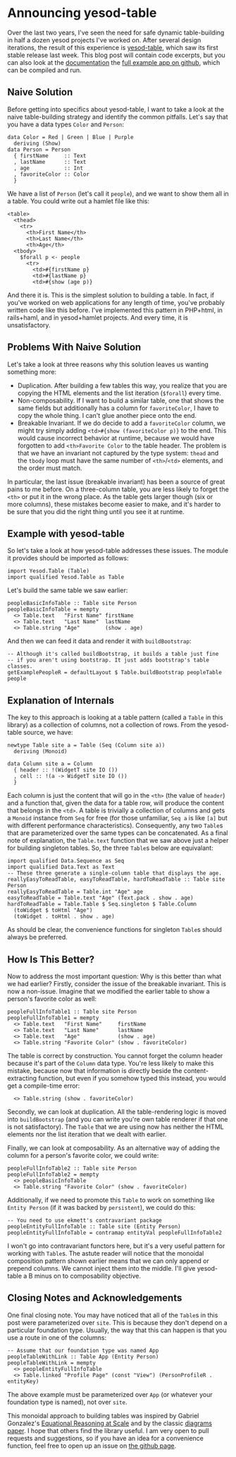 # Announcing yesod-table

Over the last two years, I've seen the need for safe dynamic table-building
in half a dozen yesod projects I've worked on. After several design iterations, 
the result of this experience is [yesod-table](https://hackage.haskell.org/package/yesod-table), 
which saw its first stable release last week. This blog post will contain code excerpts,
but you can also look at the [documentation](https://hackage.haskell.org/package/yesod-table-1.0.0/docs/Yesod-Table.html)
the [full example app on github](https://github.com/andrewthad/yesod-table/blob/master/example/main.hs),
which can be compiled and run.

## Naive Solution

Before getting into specifics about yesod-table, I want to take a look at the naive 
table-building strategy and identify the common pitfalls. Let's say that you have a data 
types `Color` and `Person`:

    data Color = Red | Green | Blue | Purple
      deriving (Show)
    data Person = Person
      { firstName     :: Text
      , lastName      :: Text
      , age           :: Int
      , favoriteColor :: Color
      }

We have a list of `Person` (let's call it `people`), and we want to show them all in a 
table. You could write out a hamlet file like this:

    <table>
      <thead>
        <tr>
          <th>First Name</th>
          <th>Last Name</th>
          <th>Age</th>
      <tbody>
        $forall p <- people
          <tr>
            <td>#{firstName p}
            <td>#{lastName p}
            <td>#{show (age p)}

And there it is. This is the simplest solution to building a table. In fact, if you've worked
on web applications for any length of time, you've probably written code like this
before. I've implemented this pattern in PHP+html, in rails+haml, and in yesod+hamlet
projects. And every time, it is unsatisfactory.

## Problems With Naive Solution

Let's take a look at three reasons why this solution leaves us wanting something more:
* Duplication. After building a few tables this way, you realize that you are
  copying the HTML elements and the list iteration (`$forall`) every time.
* Non-composability. If I want to build a similar table, one that shows the 
  same fields but additionally has a column for `favoriteColor`, I have to copy
  the whole thing. I can't glue another piece onto the end.
* Breakable Invariant. If we do decide to add a `favoriteColor` column, we might 
  try simply adding `<td>#{show (favoriteColor p)}` to the end. This would cause incorrect 
  behavior at runtime, because we would have forgotten to add 
  `<th>Favorite Color` to the table header. The problem is that we have an invariant 
  not captured by the type system: `thead` and the `tbody` loop must have the same
  number of `<th>`/`<td>` elements, and the order must match.

In particular, the last issue (breakable invariant) has been a source of great pains to me before. 
On a three-column table, you are less likely to forget the `<th>` or put it in the wrong place.
As the table gets larger though (six or more columns), these mistakes become easier to make, and it's
harder to be sure that you did the right thing until you see it at runtime.

## Example with yesod-table

So let's take a look at how yesod-table addresses these issues. The module it provides 
should be imported as follows:

    import Yesod.Table (Table)
    import qualified Yesod.Table as Table

Let's build the same table we saw earlier:

    peopleBasicInfoTable :: Table site Person
    peopleBasicInfoTable = mempty
      <> Table.text   "First Name" firstName
      <> Table.text   "Last Name"  lastName
      <> Table.string "Age"        (show . age)

And then we can feed it data and render it with `buildBootstrap`:

    -- Although it's called buildBootstrap, it builds a table just fine
    -- if you aren't using bootstrap. It just adds bootstrap's table classes.
    getExamplePeopleR = defaultLayout $ Table.buildBootstrap peopleTable people

## Explanation of Internals

The key to this approach is looking at a table pattern (called a `Table` in this library)
as a collection of columns, not a collection of rows. From the yesod-table source, we have:

    newtype Table site a = Table (Seq (Column site a))
      deriving (Monoid)
    
    data Column site a = Column
      { header :: !(WidgetT site IO ())
      , cell :: !(a -> WidgetT site IO ()) 
      }

Each column is just the content that will go in the `<th>` (the value of `header`) and 
a function that, given the data for a table row, will produce the content that belongs 
in the `<td>`. A table is trivially a collection of columns and gets a `Monoid`
instance from `Seq` for free (for those unfamiliar, `Seq a` is like `[a]` but with
different performance characteristics). Consequently, any two `Table`s that are 
parameterized over the same types can be concatenated. As a final note of explanation,
the `Table.text` function that we saw above just a helper for building singleton 
tables. So, the three `Table`s below are equivalant:

    import qualified Data.Sequence as Seq
    import qualified Data.Text as Text
    -- These three generate a single-column table that displays the age.
    reallyEasyToReadTable, easyToReadTable, hardToReadTable :: Table site Person
    reallyEasyToReadTable = Table.int "Age" age
    easyToReadTable = Table.text "Age" (Text.pack . show . age)
    hardToReadTable = Table.Table $ Seq.singleton $ Table.Column 
      (toWidget $ toHtml "Age")
      (toWidget . toHtml . show . age)

As should be clear, the convenience functions for singleton `Table`s should always be
preferred.

## How Is This Better?

Now to address the most important question: Why is this better than what we had earlier?
Firstly, consider the issue of the breakable invariant. This is now a non-issue. Imagine
that we modified the earlier table to show a person's favorite color as well:

    peopleFullInfoTable1 :: Table site Person
    peopleFullInfoTable1 = mempty
      <> Table.text   "First Name"     firstName
      <> Table.text   "Last Name"      lastName
      <> Table.text   "Age"            (show . age)
      <> Table.string "Favorite Color" (show . favoriteColor)

The table is correct by construction. You cannot forget the column header because 
it's part of the `Column` data type. You're less likely to make this mistake, because
now that information is directly beside the content-extracting function, but even 
if you somehow typed this instead, you would get a compile-time error:

      <> Table.string (show . favoriteColor)

Secondly, we can look at duplication. All the
table-rendering logic is moved into `buildBootstrap` (and you can write you're own 
table renderer if that one is not satisfactory). The `Table` that we are using now
has neither the HTML elements nor the list iteration that we dealt with earlier.

Finally, we can look at composability. As an alternative way of adding the column
for a person's favorite color, we could write:

    peopleFullInfoTable2 :: Table site Person
    peopleFullInfoTable2 = mempty
      <> peopleBasicInfoTable
      <> Table.string "Favorite Color" (show . favoriteColor)

Additionally, if we need to promote this `Table` to work on something 
like `Entity Person` (if it was backed by `persistent`), we could do this:

    -- You need to use ekmett's contravariant package
    peopleEntityFullInfoTable :: Table site (Entity Person)
    peopleEntityFullInfoTable = contramap entityVal peopleFullInfoTable2

I won't go into contravariant functors here, but it's a very useful pattern
for working with `Table`s. The astute reader will notice 
that the monoidal composition pattern shown earlier means that we can only append
or prepend columns. We cannot inject them into the middle. I'll give 
yesod-table a B minus on to composability objective.

## Closing Notes and Acknowledgements

One final closing note. You may have noticed that all of the `Table`s in this 
post were parameterized over `site`. This is because they don't depend on 
a particular foundation type. Usually, the way that this can happen is that 
you use a route in one of the columns:

    -- Assume that our foundation type was named App
    peopleTableWithLink :: Table App (Entity Person)
    peopleTableWithLink = mempty
      <> peopleEntityFullInfoTable
      <> Table.linked "Profile Page" (const "View") (PersonProfileR . entityKey)

The above example must be parameterized over `App` (or whatever your foundation
type is named), not over `site`.

This monoidal approach to building tables was inspired by Gabriel Gonzalez's 
[Equational Reasoning at Scale](http://www.haskellforall.com/2014/07/equational-reasoning-at-scale.html)
and by the classic [diagrams paper](http://www.cis.upenn.edu/~byorgey/pub/monoid-pearl.pdf).
I hope that others find the library useful. I am very open to pull requests and suggestions, so if 
you have an idea for a convenience function, feel free to open up an issue on 
[the github page](https://github.com/andrewthad/yesod-table).


